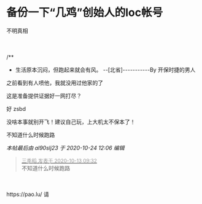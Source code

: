 # 备份一下“几鸡”创始人的loc帐号


不明真相<br />
<br />
<br />
<br />
/**<br />
 * 生活原本沉闷，但跑起来就会有风。 --[北省]-----------By 开保时捷的男人

之前看到有人喷他，我就没用过他家的了

这是准备提供证据好一网打尽？<img id="aimg_dmi4X" onclick="zoom(this, this.src, 0, 0, 0)" class="zoom" src="https://cdn.jsdelivr.net/gh/hishis/forum-master/public/images/patch.gif" onmouseover="img_onmouseoverfunc(this)" onload="thumbImg(this)" border="0" alt="" />

好 zsbd

没啥本事就别开飞！建议自己玩，上大机太不保本了！

不知道什么时候跑路<img id="aimg_IPH07" onclick="zoom(this, this.src, 0, 0, 0)" class="zoom" src="https://cdn.jsdelivr.net/gh/hishis/forum-master/public/images/patch.gif" onmouseover="img_onmouseoverfunc(this)" onload="thumbImg(this)" border="0" alt="" />

<i class="pstatus"> 本帖最后由 al90slj23 于 2020-10-24 12:06 编辑 </i><br />
<div class="quote"><blockquote><font size="2"><a href="https://www.hostloc.com/forum.php?mod=redirect&amp;goto=findpost&amp;pid=9292367&amp;ptid=753521" target="_blank"><font color="#999999">三季稻 发表于 2020-10-13 09:32</font></a></font><br />
不知道什么时候跑路</blockquote></div><br />
<br />
https://pao.lu/ 请
